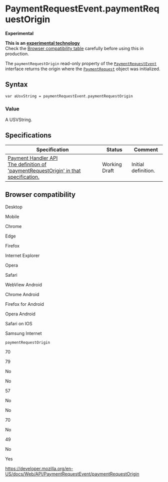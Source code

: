 # PaymentRequestEvent.paymentRequestOrigin

**Experimental**

**This is an [experimental technology](https://developer.mozilla.org/en-US/docs/MDN/Guidelines/Conventions_definitions#experimental)**  
Check the [Browser compatibility table](#browser_compatibility) carefully before using this in production.

The `paymentRequestOrigin` read-only property of the [`PaymentRequestEvent`](../paymentrequestevent) interface returns the origin where the [`PaymentRequest`](../paymentrequest) object was initialized.

## Syntax

    var aUsvString = paymentRequestEvent.paymentRequestOrigin

### Value

A USVString.

## Specifications

<table><thead><tr class="header"><th>Specification</th><th>Status</th><th>Comment</th></tr></thead><tbody><tr class="odd"><td><a href="https://w3c.github.io/payment-handler/#paymentrequestorigin-attribute">Payment Handler API<br />
<span class="small">The definition of 'paymentRequestOrigin' in that specification.</span></a></td><td><span class="spec-wd">Working Draft</span></td><td>Initial definition.</td></tr></tbody></table>

## Browser compatibility

Desktop

Mobile

Chrome

Edge

Firefox

Internet Explorer

Opera

Safari

WebView Android

Chrome Android

Firefox for Android

Opera Android

Safari on IOS

Samsung Internet

`paymentRequestOrigin`

70

79

No

No

57

No

No

70

No

49

No

Yes

<a href="https://developer.mozilla.org/en-US/docs/Web/API/PaymentRequestEvent/paymentRequestOrigin" class="_attribution-link">https://developer.mozilla.org/en-US/docs/Web/API/PaymentRequestEvent/paymentRequestOrigin</a>

